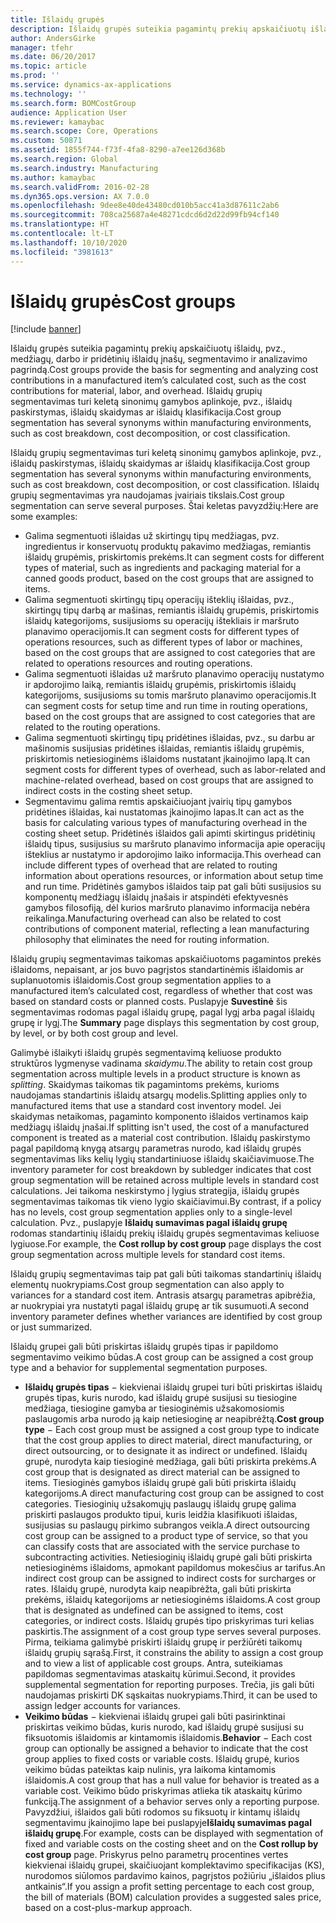 ```yaml
---
title: Išlaidų grupės
description: Išlaidų grupės suteikia pagamintų prekių apskaičiuotų išlaidų, pvz., medžiagų, darbo ir pridėtinių išlaidų įnašų, segmentavimo ir analizavimo pagrindą. Išlaidų grupių segmentavimas turi keletą sinonimų gamybos aplinkoje, pvz., išlaidų paskirstymas, išlaidų skaidymas ar išlaidų klasifikacija.
author: AndersGirke
manager: tfehr
ms.date: 06/20/2017
ms.topic: article
ms.prod: ''
ms.service: dynamics-ax-applications
ms.technology: ''
ms.search.form: BOMCostGroup
audience: Application User
ms.reviewer: kamaybac
ms.search.scope: Core, Operations
ms.custom: 50871
ms.assetid: 1855f744-f73f-4fa8-8290-a7ee126d368b
ms.search.region: Global
ms.search.industry: Manufacturing
ms.author: kamaybac
ms.search.validFrom: 2016-02-28
ms.dyn365.ops.version: AX 7.0.0
ms.openlocfilehash: 9dee8e40de43480cd010b5acc41a3d87611c2ab6
ms.sourcegitcommit: 708ca25687a4e48271cdcd6d2d22d99fb94cf140
ms.translationtype: HT
ms.contentlocale: lt-LT
ms.lasthandoff: 10/10/2020
ms.locfileid: "3981613"
---
```

# <a name="cost-groups"></a><span data-ttu-id="8566f-104">Išlaidų grupės</span><span class="sxs-lookup"><span data-stu-id="8566f-104">Cost groups</span></span>

[!include [banner](../includes/banner.md)]

<span data-ttu-id="8566f-105">Išlaidų grupės suteikia pagamintų prekių apskaičiuotų išlaidų, pvz., medžiagų, darbo ir pridėtinių išlaidų įnašų, segmentavimo ir analizavimo pagrindą.</span><span class="sxs-lookup"><span data-stu-id="8566f-105">Cost groups provide the basis for segmenting and analyzing cost contributions in a manufactured item’s calculated cost, such as the cost contributions for material, labor, and overhead.</span></span> <span data-ttu-id="8566f-106">Išlaidų grupių segmentavimas turi keletą sinonimų gamybos aplinkoje, pvz., išlaidų paskirstymas, išlaidų skaidymas ar išlaidų klasifikacija.</span><span class="sxs-lookup"><span data-stu-id="8566f-106">Cost group segmentation has several synonyms within manufacturing environments, such as cost breakdown, cost decomposition, or cost classification.</span></span> 

<span data-ttu-id="8566f-107">Išlaidų grupių segmentavimas turi keletą sinonimų gamybos aplinkoje, pvz., išlaidų paskirstymas, išlaidų skaidymas ar išlaidų klasifikacija.</span><span class="sxs-lookup"><span data-stu-id="8566f-107">Cost group segmentation has several synonyms within manufacturing environments, such as cost breakdown, cost decomposition, or cost classification.</span></span> <span data-ttu-id="8566f-108">Išlaidų grupių segmentavimas yra naudojamas įvairiais tikslais.</span><span class="sxs-lookup"><span data-stu-id="8566f-108">Cost group segmentation can serve several purposes.</span></span> <span data-ttu-id="8566f-109">Štai keletas pavyzdžių:</span><span class="sxs-lookup"><span data-stu-id="8566f-109">Here are some examples:</span></span>

-   <span data-ttu-id="8566f-110">Galima segmentuoti išlaidas už skirtingų tipų medžiagas, pvz. ingredientus ir konservuotų produktų pakavimo medžiagas, remiantis išlaidų grupėmis, priskirtomis prekėms.</span><span class="sxs-lookup"><span data-stu-id="8566f-110">It can segment costs for different types of material, such as ingredients and packaging material for a canned goods product, based on the cost groups that are assigned to items.</span></span>
-   <span data-ttu-id="8566f-111">Galima segmentuoti skirtingų tipų operacijų išteklių išlaidas, pvz., skirtingų tipų darbą ar mašinas, remiantis išlaidų grupėmis, priskirtomis išlaidų kategorijoms, susijusioms su operacijų ištekliais ir maršruto planavimo operacijomis.</span><span class="sxs-lookup"><span data-stu-id="8566f-111">It can segment costs for different types of operations resources, such as different types of labor or machines, based on the cost groups that are assigned to cost categories that are related to operations resources and routing operations.</span></span>
-   <span data-ttu-id="8566f-112">Galima segmentuoti išlaidas už maršruto planavimo operacijų nustatymo ir apdorojimo laiką, remiantis išlaidų grupėmis, priskirtomis išlaidų kategorijoms, susijusioms su tomis maršruto planavimo operacijomis.</span><span class="sxs-lookup"><span data-stu-id="8566f-112">It can segment costs for setup time and run time in routing operations, based on the cost groups that are assigned to cost categories that are related to the routing operations.</span></span>
-   <span data-ttu-id="8566f-113">Galima segmentuoti skirtingų tipų pridėtines išlaidas, pvz., su darbu ar mašinomis susijusias pridėtines išlaidas, remiantis išlaidų grupėmis, priskirtomis netiesioginėms išlaidoms nustatant įkainojimo lapą.</span><span class="sxs-lookup"><span data-stu-id="8566f-113">It can segment costs for different types of overhead, such as labor-related and machine-related overhead, based on cost groups that are assigned to indirect costs in the costing sheet setup.</span></span>
-   <span data-ttu-id="8566f-114">Segmentavimu galima remtis apskaičiuojant įvairių tipų gamybos pridėtines išlaidas, kai nustatomas įkainojimo lapas.</span><span class="sxs-lookup"><span data-stu-id="8566f-114">It can act as the basis for calculating various types of manufacturing overhead in the costing sheet setup.</span></span> <span data-ttu-id="8566f-115">Pridėtinės išlaidos gali apimti skirtingus pridėtinių išlaidų tipus, susijusius su maršruto planavimo informacija apie operacijų išteklius ar nustatymo ir apdorojimo laiko informacija.</span><span class="sxs-lookup"><span data-stu-id="8566f-115">This overhead can include different types of overhead that are related to routing information about operations resources, or information about setup time and run time.</span></span> <span data-ttu-id="8566f-116">Pridėtinės gamybos išlaidos taip pat gali būti susijusios su komponentų medžiagų išlaidų įnašais ir atspindėti efektyvesnės gamybos filosofiją, dėl kurios maršruto planavimo informacija nebėra reikalinga.</span><span class="sxs-lookup"><span data-stu-id="8566f-116">Manufacturing overhead can also be related to cost contributions of component material, reflecting a lean manufacturing philosophy that eliminates the need for routing information.</span></span>

<span data-ttu-id="8566f-117">Išlaidų grupių segmentavimas taikomas apskaičiuotoms pagamintos prekės išlaidoms, nepaisant, ar jos buvo pagrįstos standartinėmis išlaidomis ar suplanuotomis išlaidomis.</span><span class="sxs-lookup"><span data-stu-id="8566f-117">Cost group segmentation applies to a manufactured item’s calculated cost, regardless of whether that cost was based on standard costs or planned costs.</span></span> <span data-ttu-id="8566f-118">Puslapyje **Suvestinė** šis segmentavimas rodomas pagal išlaidų grupę, pagal lygį arba pagal išlaidų grupę ir lygį.</span><span class="sxs-lookup"><span data-stu-id="8566f-118">The **Summary** page displays this segmentation by cost group, by level, or by both cost group and level.</span></span> 

<span data-ttu-id="8566f-119">Galimybė išlaikyti išlaidų grupės segmentavimą keliuose produkto struktūros lygmenyse vadinama *skaidymu*.</span><span class="sxs-lookup"><span data-stu-id="8566f-119">The ability to retain cost group segmentation across multiple levels in a product structure is known as *splitting*.</span></span> <span data-ttu-id="8566f-120">Skaidymas taikomas tik pagamintoms prekėms, kurioms naudojamas standartinis išlaidų atsargų modelis.</span><span class="sxs-lookup"><span data-stu-id="8566f-120">Splitting applies only to manufactured items that use a standard cost inventory model.</span></span> <span data-ttu-id="8566f-121">Jei skaidymas netaikomas, pagaminto komponento išlaidos vertinamos kaip medžiagų išlaidų įnašai.</span><span class="sxs-lookup"><span data-stu-id="8566f-121">If splitting isn't used, the cost of a manufactured component is treated as a material cost contribution.</span></span> <span data-ttu-id="8566f-122">Išlaidų paskirstymo pagal papildomą knygą atsargų parametras nurodo, kad išlaidų grupės segmentavimas liks kelių lygių standartiniuose išlaidų skaičiavimuose.</span><span class="sxs-lookup"><span data-stu-id="8566f-122">The inventory parameter for cost breakdown by subledger indicates that cost group segmentation will be retained across multiple levels in standard cost calculations.</span></span> <span data-ttu-id="8566f-123">Jei taikoma neskirstymo į lygius strategija, išlaidų grupės segmentavimas taikomas tik vieno lygio skaičiavimui.</span><span class="sxs-lookup"><span data-stu-id="8566f-123">By contrast, if a policy has no levels, cost group segmentation applies only to a single-level calculation.</span></span> <span data-ttu-id="8566f-124">Pvz., puslapyje **Išlaidų sumavimas pagal išlaidų grupę** rodomas standartinių išlaidų prekių išlaidų grupės segmentavimas keliuose lygiuose.</span><span class="sxs-lookup"><span data-stu-id="8566f-124">For example, the **Cost rollup by cost group** page displays the cost group segmentation across multiple levels for standard cost items.</span></span> 

<span data-ttu-id="8566f-125">Išlaidų grupių segmentavimas taip pat gali būti taikomas standartinių išlaidų elementų nuokrypiams.</span><span class="sxs-lookup"><span data-stu-id="8566f-125">Cost group segmentation can also apply to variances for a standard cost item.</span></span> <span data-ttu-id="8566f-126">Antrasis atsargų parametras apibrėžia, ar nuokrypiai yra nustatyti pagal išlaidų grupę ar tik susumuoti.</span><span class="sxs-lookup"><span data-stu-id="8566f-126">A second inventory parameter defines whether variances are identified by cost group or just summarized.</span></span> 

<span data-ttu-id="8566f-127">Išlaidų grupei gali būti priskirtas išlaidų grupės tipas ir papildomo segmentavimo veikimo būdas.</span><span class="sxs-lookup"><span data-stu-id="8566f-127">A cost group can be assigned a cost group type and a behavior for supplemental segmentation purposes.</span></span>

-   <span data-ttu-id="8566f-128">**Išlaidų grupės tipas** − kiekvienai išlaidų grupei turi būti priskirtas išlaidų grupės tipas, kuris nurodo, kad išlaidų grupė susijusi su tiesiogine medžiaga, tiesiogine gamyba ar tiesioginėmis užsakomosiomis paslaugomis arba nurodo ją kaip netiesioginę ar neapibrėžtą.</span><span class="sxs-lookup"><span data-stu-id="8566f-128">**Cost group type** − Each cost group must be assigned a cost group type to indicate that the cost group applies to direct material, direct manufacturing, or direct outsourcing, or to designate it as indirect or undefined.</span></span> <span data-ttu-id="8566f-129">Išlaidų grupė, nurodyta kaip tiesioginė medžiaga, gali būti priskirta prekėms.</span><span class="sxs-lookup"><span data-stu-id="8566f-129">A cost group that is designated as direct material can be assigned to items.</span></span> <span data-ttu-id="8566f-130">Tiesioginės gamybos išlaidų grupė gali būti priskirta išlaidų kategorijoms.</span><span class="sxs-lookup"><span data-stu-id="8566f-130">A direct manufacturing cost group can be assigned to cost categories.</span></span> <span data-ttu-id="8566f-131">Tiesioginių užsakomųjų paslaugų išlaidų grupę galima priskirti paslaugos produkto tipui, kuris leidžia klasifikuoti išlaidas, susijusias su paslaugų pirkimo subrangos veikla.</span><span class="sxs-lookup"><span data-stu-id="8566f-131">A direct outsourcing cost group can be assigned to a product type of service, so that you can classify costs that are associated with the service purchase to subcontracting activities.</span></span> <span data-ttu-id="8566f-132">Netiesioginių išlaidų grupė gali būti priskirta netiesioginėms išlaidoms, apmokant papildomus mokesčius ar tarifus.</span><span class="sxs-lookup"><span data-stu-id="8566f-132">An indirect cost group can be assigned to indirect costs for surcharges or rates.</span></span> <span data-ttu-id="8566f-133">Išlaidų grupė, nurodyta kaip neapibrėžta, gali būti priskirta prekėms, išlaidų kategorijoms ar netiesioginėms išlaidoms.</span><span class="sxs-lookup"><span data-stu-id="8566f-133">A cost group that is designated as undefined can be assigned to items, cost categories, or indirect costs.</span></span> <span data-ttu-id="8566f-134">Išlaidų grupės tipo priskyrimas turi kelias paskirtis.</span><span class="sxs-lookup"><span data-stu-id="8566f-134">The assignment of a cost group type serves several purposes.</span></span> <span data-ttu-id="8566f-135">Pirma, teikiama galimybė priskirti išlaidų grupę ir peržiūrėti taikomų išlaidų grupių sąrašą.</span><span class="sxs-lookup"><span data-stu-id="8566f-135">First, it constrains the ability to assign a cost group and to view a list of applicable cost groups.</span></span> <span data-ttu-id="8566f-136">Antra, suteikiamas papildomas segmentavimas ataskaitų kūrimui.</span><span class="sxs-lookup"><span data-stu-id="8566f-136">Second, it provides supplemental segmentation for reporting purposes.</span></span> <span data-ttu-id="8566f-137">Trečia, jis gali būti naudojamas priskirti DK sąskaitas nuokrypiams.</span><span class="sxs-lookup"><span data-stu-id="8566f-137">Third, it can be used to assign ledger accounts for variances.</span></span>
-   <span data-ttu-id="8566f-138">**Veikimo būdas** − kiekvienai išlaidų grupei gali būti pasirinktinai priskirtas veikimo būdas, kuris nurodo, kad išlaidų grupė susijusi su fiksuotomis išlaidomis ar kintamomis išlaidomis.</span><span class="sxs-lookup"><span data-stu-id="8566f-138">**Behavior** − Each cost group can optionally be assigned a behavior to indicate that the cost group applies to fixed costs or variable costs.</span></span> <span data-ttu-id="8566f-139">Išlaidų grupė, kurios veikimo būdas pateiktas kaip nulinis, yra laikoma kintamomis išlaidomis.</span><span class="sxs-lookup"><span data-stu-id="8566f-139">A cost group that has a null value for behavior is treated as a variable cost.</span></span> <span data-ttu-id="8566f-140">Veikimo būdo priskyrimas atlieka tik ataskaitų kūrimo funkciją.</span><span class="sxs-lookup"><span data-stu-id="8566f-140">The assignment of a behavior serves only a reporting purpose.</span></span> <span data-ttu-id="8566f-141">Pavyzdžiui, išlaidos gali būti rodomos su fiksuotų ir kintamų išlaidų segmentavimu įkainojimo lape bei puslapyje**Išlaidų sumavimas pagal išlaidų grupę**.</span><span class="sxs-lookup"><span data-stu-id="8566f-141">For example, costs can be displayed with segmentation of fixed and variable costs on the costing sheet and on the **Cost rollup by cost group** page.</span></span> <span data-ttu-id="8566f-142">Priskyrus pelno parametrų procentines vertes kiekvienai išlaidų grupei, skaičiuojant komplektavimo specifikacijas (KS), nurodomos siūlomos pardavimo kainos, pagrįstos požiūriu „išlaidos plius antkainis“.</span><span class="sxs-lookup"><span data-stu-id="8566f-142">If you assign a profit setting percentage to each cost group, the bill of materials (BOM) calculation provides a suggested sales price, based on a cost-plus-markup approach.</span></span>




